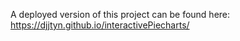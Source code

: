 A deployed version of this project can be found here: https://djjtyn.github.io/interactivePiecharts/
